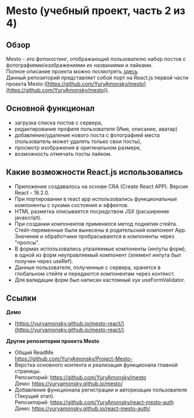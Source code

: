 # Mesto (учебный проект, часть 2 из 4)

## Обзор
Mesto - это фотохостинг, отображающий пользователю набор постов с фотографиями/изображениями их названиями и лайками.  
Полное описание проекта можно посмотреть [здесь](https://github.com/YuryAmonsky/Project-Mesto-)  
Данный репозиторий представляет собой порт на React.js первой части проекта Mesto ([https://github.com/YuryAmonsky/mesto](https://github.com/YuryAmonsky/mesto)).   
  
## Основной функционал
 - загрузка списка постов с сервера,
 - редактирование профиля пользователя (Имя, описание, аватар)
 - добавление/удаление нового поста с фотографией места (пользователь может удалять только свои посты),
 - просмотр изображения в оригинальном размере,
 - возможность отмечать посты лайком.  
  
## Какие возможности React.js использовались
- Приложение создавалось на основе CRA (Create React APP). Версия React - 18.2.0.  
- При портировании в react app использовались функциональные компоненты с хуками состояния и эффектов.  
- HTML разметка описывается посредством JSX (расширение javascript).  
- При создании компонентов применялся метод поднятия стейта. Стейт-переменные были вынесены в родительский компонент App. Значения и обработчики пробрасываются в компоненты через "пропсы".
- В формах использовались упраляемые компоненты (инпуты форм), в одной из форм неуправляемый компонент (элемент инпута был получен через useRef).
- Данные пользователя, полученные с сервера, хранятся в глобальном стейте и передаются компонентам через контекст.  
- Для валидации форм был написан кастомный хук useFormValidator.

## Ссылки
**Демо**
* [https://yuryamonsky.github.io/mesto-react/](https://yuryamonsky.github.io/mesto-react/)  

**Другие репозитории проекта Mesto**
* Общий ReadMe  
  https://github.com/YuryAmonsky/Project-Mesto-  
* Верстка основного контента и реализация функционала главной страницы.  
   Репозиторий: https://github.com/YuryAmonsky/mesto  
   Демо: https://yuryamonsky.github.io/mesto/  
* Добавление функционала регистрации и авторизации пользователя (Текущий этап).  
   Репозиторий: https://github.com/YuryAmonsky/react-mesto-auth  
   Демо: https://yuryamonsky.github.io/react-mesto-auth/

